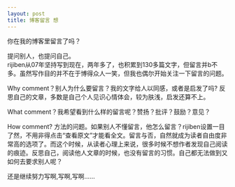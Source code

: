 ```yaml
---
layout: post
title: 博客留言 想
---
```


<p>你在我的博客里留言了吗？</p>
<p>提问别人，也提问自己。<br />
rijiben从07年坚持写到现在，两年多了，也积累到130多篇文字，但留言并b不多。虽然写作目的并不在于博得众人一笑，但我也偶尔开始关注一下留言的问题。</p>
<p>Why comment？别人为什么要留言？我的文字给人以同感，或者是启发了吗? 反思自己的文章，多数是自己个人见识心情体会，较为肤浅，启发还算不上。</p>
<p>What comment？我希望看到什么样的留言呢？赞扬？批评？鼓励？意见？</p>
<p>How comment? 方法的问题。如果别人不懂留言，他怎么留言？rijiben设置一目了然，不用非得点击“查看原文”才能看全文。留言与否，自然就成为读者自由度非常高的选项了。而这个时候，从读者心理上来说，很多时候不想作者发现自己阅读的痕迹。反思自己，阅读他人文章的时候，也没有留言的习惯。自己都无法做到又如何去要求别人呢？</p>
<p>还是继续努力写啊,写啊,写啊&#8230;&#8230;
</p>
